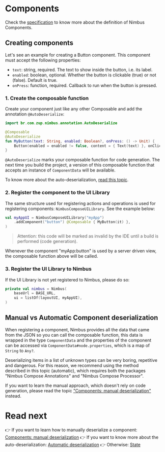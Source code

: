 # Components
Check the [specification](/specification/component.md) to know more about the definition of Nimbus Components.

## Creating components
Let's see an example for creating a Button component. This component must accept the following properties:

- `text`: string, required. The text to show inside the button, i.e. its label.
- `enabled`: boolean, optional. Whether the button is clickable (true) or not (false). Default is true.
- `onPress`: function, required. Callback to run when the button is pressed.

### 1. Create the composable function
Create your component just like any other Composable and add the annotation `@AutoDeserialize`:

```kotlin
import br.com.zup.nimbus.annotation.AutoDeserialize

@Composable
@AutoDeserialize
fun MyButton(text: String, enabled: Boolean?, onPress: () -> Unit) {
    Button(enabled = enabled != false, content = { Text(text) }, onClick = { onPress() })
}
```

`@AutoDeserialize` marks your composable function for code generation. The next time you build the project, a version of this composable function
that accepts an instance of `ComponentData` will be available.

To know more about the auto-deserialization, [read this topic](auto-deserialization.md).

### 2. Register the component to the UI Library
The same structure used for registering actions and operations is used for registering components: `NimbusComposeUILibrary`. See the example below:

```kotlin
val myAppUI = NimbusComposeUILibrary("myApp")
    .addComponent("button") @Composable { MyButton(it) },
)
```

> Attention: this code will be marked as invalid by the IDE until a build is performed (code generation).

Whenever the component "myApp:button" is used by a server driven view, the composable function above will be called.

### 3. Register the UI Library to Nimbus
If the UI Library is not yet registered to Nimbus, please do so:

```kotlin
private val nimbus = Nimbus(
    baseUrl = BASE_URL,
    ui = listOf(layoutUI, myAppUI),
)
```

## Manual vs Automatic Component deserialization
When registering a component, Nimbus provides all the data that came from the JSON so you can call the composable function, this data is wrapped in 
the type `ComponentData` and the properties of the component can be accessed via `ComponentData#node.properties`, which is a map of `String` to
`Any?`.

Deserializing items in a list of unknown types can be very boring, repetitive and dangerous. For this reason, we recommend using the method described
in this topic (automatic), which requires both the packages "Nimbus Compose Annotations" and "Nimbus Compose Processor".

If you want to learn the manual approach, which doesn't rely on code generation, please read the topic 
["Components: manual deserialization"](manual/component.md) instead.

# Read next
:point_right: If you want to learn how to manually deserialize a component: [Components: manual deserialization](manual/component.md)
:point_right: If you want to know more about the auto-deserialization: [Automatic deserialization](auto-deserialization.md)
:point_right: Otherwise: [State](state.md)
